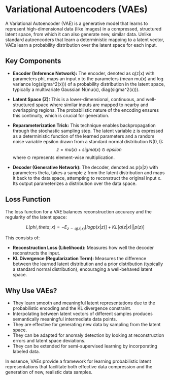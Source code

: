 
# Variational Autoencoders (VAEs)

A Variational Autoencoder (VAE) is a generative model that learns to represent high-dimensional data (like images) in a compressed, structured latent space, from which it can also generate new, similar data. Unlike standard autoencoders that learn a deterministic mapping to a latent vector, VAEs learn a probability distribution over the latent space for each input.

## Key Components

* **Encoder (Inference Network):** The encoder, denoted as q(z|x) with parameters phi, maps an input x to the parameters (mean mu(x) and log variance log(sigma^2(x))) of a probability distribution in the latent space, typically a multivariate Gaussian N(mu(x), diag(sigma^2(x))).

* **Latent Space (Z):** This is a lower-dimensional, continuous, and well-structured space where similar inputs are mapped to nearby and overlapping regions. The probabilistic nature of the encoding ensures this continuity, which is crucial for generation.

* **Reparameterization Trick:** This technique enables backpropagation through the stochastic sampling step. The latent variable z is expressed as a deterministic function of the learned parameters and a random noise variable epsilon drawn from a standard normal distribution N(0, I):
    $$ z = mu(x) + sigma(x) \odot epsilon $$
    where $\odot$ represents element-wise multiplication.

* **Decoder (Generative Network):** The decoder, denoted as p(x|z) with parameters theta, takes a sample z from the latent distribution and maps it back to the data space, attempting to reconstruct the original input x. Its output parameterizes a distribution over the data space.

## Loss Function

The loss function for a VAE balances reconstruction accuracy and the regularity of the latent space:

$$ L(phi, theta; x) = - E_{z \sim q(z|x)} [log p(x|z)] + KL[q(z|x) || p(z)] $$

This consists of:

* **Reconstruction Loss (Likelihood):** Measures how well the decoder reconstructs the input.
* **KL Divergence (Regularization Term):** Measures the difference between the learned latent distribution and a prior distribution (typically a standard normal distribution), encouraging a well-behaved latent space.

## Why Use VAEs?

* They learn smooth and meaningful latent representations due to the probabilistic encoding and the KL divergence constraint.
* Interpolating between latent vectors of different samples produces semantically meaningful intermediate data points.
* They are effective for generating new data by sampling from the latent space.
* They can be adapted for anomaly detection by looking at reconstruction errors and latent space deviations.
* They can be extended for semi-supervised learning by incorporating labeled data.

In essence, VAEs provide a framework for learning probabilistic latent representations that facilitate both effective data compression and the generation of new, realistic data samples.
